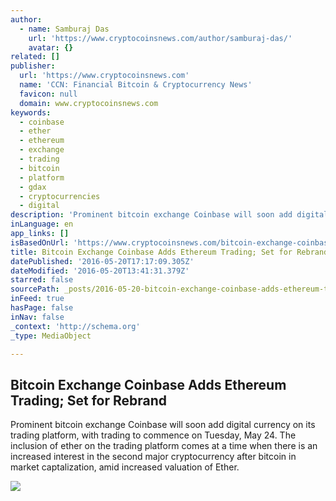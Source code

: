 ```yaml
---
author:
  - name: Samburaj Das
    url: 'https://www.cryptocoinsnews.com/author/samburaj-das/'
    avatar: {}
related: []
publisher:
  url: 'https://www.cryptocoinsnews.com'
  name: 'CCN: Financial Bitcoin & Cryptocurrency News'
  favicon: null
  domain: www.cryptocoinsnews.com
keywords:
  - coinbase
  - ether
  - ethereum
  - exchange
  - trading
  - bitcoin
  - platform
  - gdax
  - cryptocurrencies
  - digital
description: 'Prominent bitcoin exchange Coinbase will soon add digital currency on its trading platform, with trading to commence on Tuesday, May 24. The inclusion of ether on the trading platform comes at a time when there is an increased interest in the second major cryptocurrency after bitcoin in market captalization, amid increased valuation of Ether.'
inLanguage: en
app_links: []
isBasedOnUrl: 'https://www.cryptocoinsnews.com/bitcoin-exchange-coinbase-adds-ethereum-trading-set-rebrand/'
title: Bitcoin Exchange Coinbase Adds Ethereum Trading; Set for Rebrand
datePublished: '2016-05-20T17:17:09.305Z'
dateModified: '2016-05-20T13:41:31.379Z'
starred: false
sourcePath: _posts/2016-05-20-bitcoin-exchange-coinbase-adds-ethereum-trading-set-for-reb.md
inFeed: true
hasPage: false
inNav: false
_context: 'http://schema.org'
_type: MediaObject

---
```

<article style=""><h1>Bitcoin Exchange Coinbase Adds Ethereum Trading; Set for Rebrand</h1><p>Prominent bitcoin exchange Coinbase will soon add digital currency on its trading platform, with trading to commence on Tuesday, May 24. The inclusion of ether on the trading platform comes at a time when there is an increased interest in the second major cryptocurrency after bitcoin in market captalization, amid increased valuation of Ether.</p><img src="https://www.cryptocoinsnews.com/wp-content/uploads/2014/10/coinbase-logo.jpg" /></article>